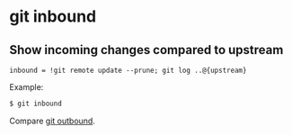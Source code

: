# git inbound

## Show incoming changes compared to upstream

```gitconfig
inbound = !git remote update --prune; git log ..@{upstream}
```

Example:

```sh
$ git inbound
``` 

Compare [git outbound](../git-outbound).
